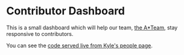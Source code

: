 Contributor Dashboard
=====================

This is a small dashboard which will help our team, [the A*Team](https://wiki.mozilla.org/Auto-tools),
stay responsive to contributors.

You can see the [code served live from Kyle's people page](http://people.mozilla.org/~klahnakoski/contributors/dashboard.html#).
